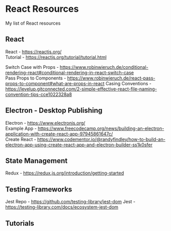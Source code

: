 # React Resources
My list of React resources

## React
React - https://reactjs.org/  
Tutorial - https://reactjs.org/tutorial/tutorial.html  

Switch Case with Props - https://www.robinwieruch.de/conditional-rendering-react#conditional-rendering-in-react-switch-case  
Pass Props to Components - https://www.robinwieruch.de/react-pass-props-to-component#what-are-props-in-react
Casing Conventions - https://levelup.gitconnected.com/2-simple-effective-react-file-naming-convention-tips-cce1022328a8

## Electron - Desktop Publishing
Electron - https://www.electronjs.org/  
Example App - https://www.freecodecamp.org/news/building-an-electron-application-with-create-react-app-97945861647c/  
Create React - https://www.codementor.io/@randyfindley/how-to-build-an-electron-app-using-create-react-app-and-electron-builder-ss1k0sfer

## State Management
Redux - https://redux.js.org/introduction/getting-started 

## Testing Frameworks
Jest Repo - https://github.com/testing-library/jest-dom
Jest - https://testing-library.com/docs/ecosystem-jest-dom

## Tutorials
